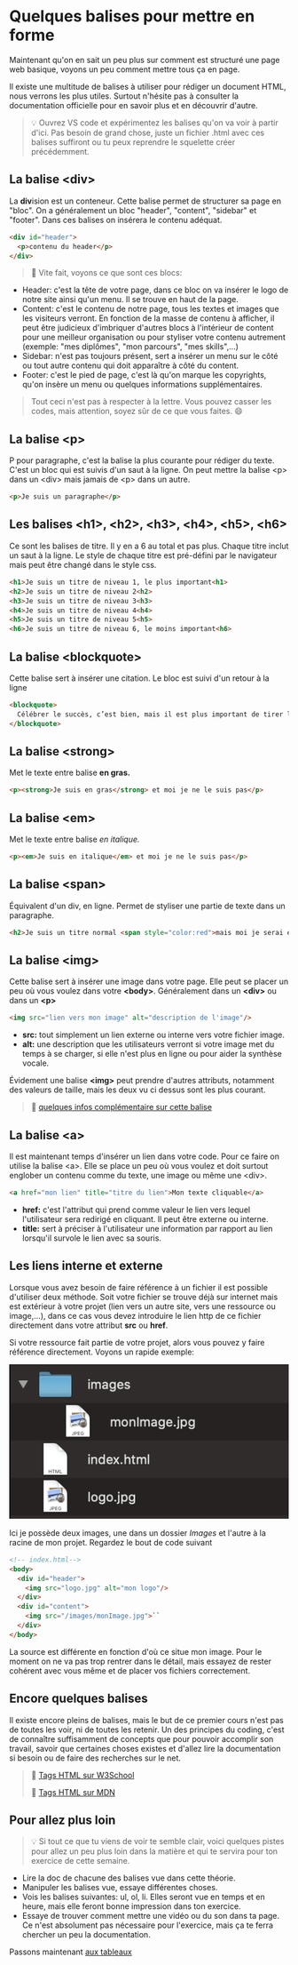 # Quelques balises pour mettre en forme

Maintenant qu'on en sait un peu plus sur comment est structuré une page web basique, voyons un peu comment mettre tous ça en page.

Il existe une multitude de balises à utiliser pour rédiger un document HTML, nous verrons les plus utiles. Surtout n'hésite pas à consulter la documentation officielle pour en savoir plus et en découvrir d'autre.

> :bulb: Ouvrez VS code et expérimentez les balises qu'on va voir à partir d'ici. Pas besoin de grand chose, juste un fichier .html avec ces balises suffiront ou tu peux reprendre le squelette créer précédemment.

## La balise \<div>

La **div**ision est un conteneur. Cette balise permet de structurer sa page en "bloc". On a généralement un bloc "header", "content", "sidebar" et "footer". Dans ces balises on insérera le contenu adéquat.

```html
<div id="header">
  <p>contenu du header</p>
</div>
```

> :wrench: Vite fait, voyons ce que sont ces blocs:

* Header: c'est la tête de votre page, dans ce bloc on va insérer le logo de notre site ainsi qu'un menu. Il se trouve en haut de la page.
* Content: c'est le contenu de notre page, tous les textes et images que les visiteurs verront. En fonction de la masse de contenu à afficher, il peut être judicieux d'imbriquer d'autres blocs à l'intérieur de content pour une meilleur organisation ou pour styliser votre contenu autrement (exemple: "mes diplômes", "mon parcours", "mes skills",...)
* Sidebar: n'est pas toujours présent, sert a insérer un menu sur le côté ou tout autre contenu qui doit apparaître à côté du content.
* Footer: c'est le pied de page, c'est là qu'on marque les copyrights, qu'on insère un menu ou quelques informations supplémentaires.

> Tout ceci n'est pas à respecter à la lettre. Vous pouvez casser les codes, mais attention, soyez sûr de ce que vous faites. :smile:

## La balise \<p>

P pour paragraphe, c'est la balise la plus courante pour rédiger du texte. C'est un bloc qui est suivis d'un saut à la ligne. On peut mettre la balise \<p> dans un \<div> mais jamais de \<p> dans un autre.

```html
<p>Je suis un paragraphe</p>
```

## Les balises \<h1>, \<h2>, \<h3>, \<h4>, \<h5>, \<h6>

Ce sont les balises de titre. Il y en a 6 au total et pas plus. Chaque titre inclut un saut à la ligne. Le style de chaque titre est pré-défini par le navigateur mais peut être changé dans le style css.

```html
<h1>Je suis un titre de niveau 1, le plus important<h1>
<h2>Je suis un titre de niveau 2<h2>
<h3>Je suis un titre de niveau 3<h3>
<h4>Je suis un titre de niveau 4<h4>
<h5>Je suis un titre de niveau 5<h5>
<h6>Je suis un titre de niveau 6, le moins important<h6>
```

## La balise \<blockquote>

Cette balise sert à insérer une citation. Le bloc est suivi d'un retour à la ligne

```html
<blockquote>
  Célébrer le succès, c’est bien, mais il est plus important de tirer les leçons de l’échec. - Bill Gates
</blockquote>
```

## La balise \<strong>

Met le texte entre balise **en gras.**

```html
<p><strong>Je suis en gras</strong> et moi je ne le suis pas</p>
```

## La balise \<em>

Met le texte entre balise *en italique.*

```html
<p><em>Je suis en italique</em> et moi je ne le suis pas</p>
```

## La balise \<span>

Équivalent d'un div, en ligne. Permet de styliser une partie de texte dans un paragraphe.

```html
<h2>Je suis un titre normal <span style="color:red">mais moi je serai en couleur rouge.</span></h2>
```

## La balise \<img>

Cette balise sert à insérer une image dans votre page. Elle peut se placer un peu où vous voulez dans votre **\<body>**. Généralement dans un **\<div>** ou dans un **\<p>**

```html
<img src="lien vers mon image" alt="description de l'image"/>
```

* **src:** tout simplement un lien externe ou interne vers votre fichier image.
* **alt:** une description que les utilisateurs verront si votre image met du temps à se charger, si elle n'est plus en ligne ou pour aider la synthèse vocale.

Évidement une balise **\<img>** peut prendre d'autres attributs, notamment des valeurs de taille, mais les deux vu ci dessus sont les plus courant.

> :book: [quelques infos complémentaire sur cette balise](https://www.w3schools.com/tags/tag_img.asp)

## La balise \<a>

Il est maintenant temps d'insérer un lien dans votre code. Pour ce faire on utilise la balise \<a>. Elle se place un peu où vous voulez et doit surtout englober un contenu comme du texte, une image ou même une \<div>.

```html
<a href="mon lien" title="titre du lien">Mon texte cliquable</a>
```

* **href:** c'est l'attribut qui prend comme valeur le lien vers lequel l'utilisateur sera redirigé en cliquant. Il peut être externe ou interne. 
* **title:** sert à préciser à l'utilisateur une information par rapport au lien lorsqu'il survole le lien avec sa souris.

## Les liens interne et externe

Lorsque vous avez besoin de faire référence à un fichier il est possible d'utiliser deux méthode. Soit votre fichier se trouve déjà sur internet mais est extérieur à votre projet (lien vers un autre site, vers une ressource ou image,...), dans ce cas vous devez introduire le lien http de ce fichier directement dans votre attribut **src** ou **href**.

Si votre ressource fait partie de votre projet, alors vous pouvez y faire référence directement. Voyons un rapide exemple:

![File tree](Images/filetree.png)

Ici je possède deux images, une dans un dossier *Images* et l'autre à la racine de mon projet. Regardez le bout de code suivant

```html
<!-- index.html-->
<body>
  <div id="header">
    <img src="logo.jpg" alt="mon logo"/>
  </div>
  <div id="content">
    <img src="/images/monImage.jpg">``
  </div>
</body>
```

La source est différente en fonction d'où ce situe mon image. Pour le moment on ne va pas trop rentrer dans le détail, mais essayez de rester cohérent avec vous même et de placer vos fichiers correctement.

## Encore quelques balises

Il existe encore pleins de balises, mais le but de ce premier cours n'est pas de toutes les voir, ni de toutes les retenir. Un des principes du coding, c'est de connaître suffisamment de concepts que pour pouvoir accomplir son travail, savoir que certaines choses existes et d'allez lire la documentation si besoin ou de faire des recherches sur le net.

> :book: [Tags HTML sur W3School](https://www.w3schools.com/tags/)
>
> :book: [Tags HTML sur MDN](https://developer.mozilla.org/fr/docs/Web/HTML/Element)

## Pour allez plus loin

> :bulb: Si tout ce que tu viens de voir te semble clair, voici quelques pistes pour allez un peu plus loin dans la matière et qui te servira pour ton exercice de cette semaine.

* Lire la doc de chacune des balises vue dans cette théorie.
* Manipuler les balises vue, essaye différentes choses.
* Vois les balises suivantes: ul, ol, li. Elles seront vue en temps et en heure, mais elle feront bonne impression dans ton exercice.
* Essaye de trouver comment mettre une vidéo ou du son dans ta page. Ce n'est absolument pas nécessaire pour l'exercice, mais ça te ferra chercher un peu la documentation.

Passons maintenant [aux tableaux](theorie-html-tableaux.md)